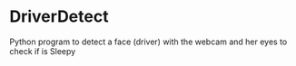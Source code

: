 # DriverDetect
Python program to detect a face (driver) with the webcam and her eyes to check if is Sleepy
